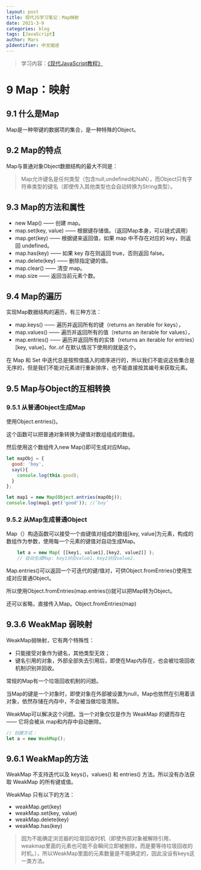 ```yaml
---
layout: post
title: 现代JS学习笔记：Map映射
date: 2021-3-9
categories: blog
tags: [JavaScript]
author: Mars
pIdentifier: 中文缩进
---
```

> 学习内容：[《现代JavaScript教程》](https://zh.javascript.info/)

# 9	Map：映射

## 9.1	 什么是Map

Map是一种带键的数据项的集合，是一种特殊的Object。

## 9.2	 Map的特点

Map与普通对象Object数据结构的最大不同是：

> Map允许键名是任何类型（包含null,undefined和NaN），而Object只有字符串类型的键名（即使传入其他类型也会自动转换为String类型）。

## 9.3	 Map的方法和属性

- new Map() —— 创建 map。
- map.set(key, value) —— 根据键存储值。（返回Map本身，可以链式调用）
- map.get(key) —— 根据键来返回值，如果 map 中不存在对应的 key，则返回 undefined。
- map.has(key) —— 如果 key 存在则返回 true，否则返回 false。
- map.delete(key) —— 删除指定键的值。
- map.clear() —— 清空 map。
- map.size —— 返回当前元素个数。

## 9.4	 Map的遍历

实现Map数据结构的遍历，有三种方法：

- map.keys() —— 遍历并返回所有的键（returns an iterable for keys），
- map.values() —— 遍历并返回所有的值（returns an iterable for values），
- map.entries() —— 遍历并返回所有的实体（returns an iterable for entries）[key, value]，for..of 在默认情况下使用的就是这个。

在 Map 和 Set 中迭代总是按照值插入的顺序进行的，所以我们不能说这些集合是无序的，但是我们不能对元素进行重新排序，也不能直接按其编号来获取元素。

## 9.5	 Map与Object的互相转换

### 9.5.1	 从普通Object生成Map

使用Object.entries()。

这个函数可以把普通对象转换为键值对数组组成的数组。

然后使用这个数组传入new Map()即可生成对应Map。

```js
let mapObj = {
  good: 'boy',
  say(){
    console.log(this.good);
  }
};

let map1 = new Map(Object.entries(mapObj));
console.log(map1.get('good')); //’boy’
```

### 9.5.2	 从Map生成普通Object

Map（）构造函数可以接受一个由键值对组成的数组[key, value]为元素，构成的数组作为参数，使用每一个元素的键值对自动生成Map。

```js
    let a = new Map( [[key1, value1],[key2, value2]] );  
    // 自动生成Map: key1对应value1，key2对应value2.
```

Map.entries()可以返回一个可迭代的键/值对，可供Object.fromEntries()使用生成对应普通Object。

所以使用Object.fromEntries(map.entries())就可以把Map转为Object。

还可以省略，直接传入Map。Object.fromEntries(map)

## 9.3.6	 WeakMap 弱映射

WeakMap弱映射，它有两个特殊性：

- 只能接受对象作为键名，其他类型无效；
- 键名引用的对象，外部全部失去引用后，即使在Map内存在，也会被垃圾回收机制识别并回收。

常规的Map有一个垃圾回收机制的问题。

当Map的键是一个对象时，即使对象在外部被设置为null，Map也依然在引用着该对象，依然存储在内存中，不会被当做垃圾清除。

WeakMap可以解决这个问题。当一个对象仅仅是作为 WeakMap 的键而存在 —— 它将会被从 map和内存中自动删除。

```js
// 创建方式： 
let a = new WeakMap();
```

## 9.6.1	 WeakMap的方法

WeakMap 不支持迭代以及 keys()，values() 和 entries() 方法。所以没有办法获取 WeakMap 的所有键或值。

WeakMap 只有以下的方法：

- weakMap.get(key)
- weakMap.set(key, value)
- weakMap.delete(key)
- weakMap.has(key)

> 因为不能确定浏览器的垃圾回收时机（即使外部对象被解除引用，weakmap里面的元素也可能不会瞬间立即被删除，而是要等待垃圾回收的时机。），所以WeakMap里面的元素数量是不能确定的，因此没设有keys这一类方法。
